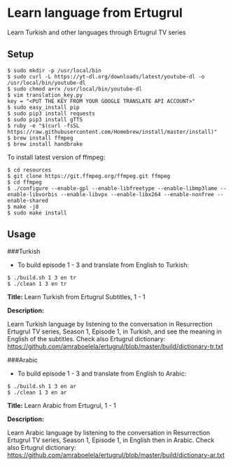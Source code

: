 # Learn language from Ertugrul

Learn Turkish and other languages through Ertugrul TV series

## Setup

```
$ sudo mkdir -p /usr/local/bin
$ sudo curl -L https://yt-dl.org/downloads/latest/youtube-dl -o /usr/local/bin/youtube-dl
$ sudo chmod a+rx /usr/local/bin/youtube-dl
$ vim translation_key.py
key = "<PUT THE KEY FROM YOUR GOOGLE TRANSLATE API ACCOUNT>"
$ sudo easy_install pip
$ sudo pip3 install requests
$ sudo pip3 install gTTS
$ ruby -e "$(curl -fsSL https://raw.githubusercontent.com/Homebrew/install/master/install)"
$ brew install ffmpeg
$ brew install handbrake
```

To install latest version of ffmpeg:

```
$ cd resources
$ git clone https://git.ffmpeg.org/ffmpeg.git ffmpeg
$ cd ffmpeg
$ ./configure --enable-gpl --enable-libfreetype --enable-libmp3lame --enable-libvorbis --enable-libvpx --enable-libx264 --enable-nonfree --enable-shared 
$ make -j8
$ sudo make install

```

## Usage

###Turkish

- To build episode 1 - 3 and translate from English to Turkish:

```
$ ./build.sh 1 3 en tr
$ ./clean 1 3 en tr
```

**Title:** Learn Turkish from Ertugrul Subtitles, 1 - 1

**Description:**

Learn Turkish language by listening to the conversation in Resurrection Ertugrul TV series, Season 1, Episode 1, in Turkish, and see the meaning in English of the subtitles.
Check also Ertugrul dictionary: https://github.com/amraboelela/ertugrul/blob/master/build/dictionary-tr.txt

###Arabic

- To build episode 1 - 3 and translate from English to Arabic:

```
$ ./build.sh 1 3 en ar
$ ./clean 1 3 en ar
```

**Title:** Learn Arabic from Ertugrul, 1 - 1

**Description:**

Learn Arabic language by listening to the conversation in Resurrection Ertugrul TV series, Season 1, Episode 1, in English then in Arabic. 
Check also Ertugrul dictionary: https://github.com/amraboelela/ertugrul/blob/master/build/dictionary-ar.txt

